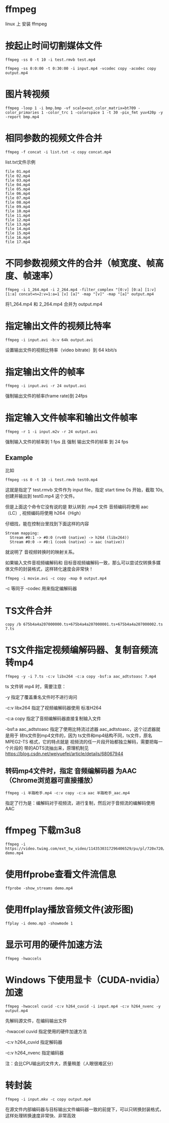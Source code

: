 # ffmpeg
linux 上 安装 ffmpeg  



# 按起止时间切割媒体文件

```
ffmpeg -ss 0 -t 10 -i test.rmvb test.mp4
```

```
ffmpeg -ss 0:0:00 -t 0:30:00 -i input.mp4 -vcodec copy -acodec copy output.mp4
```







# 图片转视频

```
ffmpeg -loop 1 -i bmp.bmp -vf scale=out_color_matrix=bt709 -color_primaries 1 -color_trc 1 -colorspace 1 -t 30 -pix_fmt yuv420p -y -report bmp.mp4
```







# 相同参数的视频文件合并

```shell
ffmpeg -f concat -i list.txt -c copy concat.mp4
```



list.txt文件示例
```shell
file 01.mp4
file 02.mp4
file 03.mp4
file 04.mp4
file 05.mp4
file 06.mp4
file 07.mp4
file 08.mp4
file 09.mp4
file 10.mp4
file 11.mp4
file 12.mp4
file 13.mp4
file 14.mp4
file 15.mp4
file 16.mp4
file 17.mp4
```







# 不同参数视频文件的合并（帧宽度、帧高度、帧速率）

```shell
ffmpeg -i 1_264.mp4 -i 2_264.mp4 -filter_complex "[0:v] [0:a] [1:v] [1:a] concat=n=2:v=1:a=1 [v] [a]" -map "[v]" -map "[a]" output.mp4
```

将1_264.mp4 和 2_264.mp4 合并为 output.mp4







# 指定输出文件的视频比特率

```shell
ffmpeg -i input.avi -b:v 64k output.avi
```

设置输出文件的视频比特率（video bitrate）到 64 kbit/s







# 指定输出文件的帧率

```shell
ffmpeg -i input.avi -r 24 output.avi
```

强制输出文件的帧率(frame rate)到 24fps







# 指定输入文件帧率和输出文件帧率

```shell
ffmpeg -r 1 -i input.m2v -r 24 output.avi
```

强制输入文件的帧率到 1 fps 且 强制 输出文件的帧率 到 24 fps







## Example

比如

```shell
ffmpeg -ss 0 -t 10 -i test.rmvb test0.mp4
```

这就是指定了 test.rmvb 文件作为 input file，指定 start time 0s 开始，截取 10s, 创建并输出到 test0.mp4 这个文件。

但是上面这个命令它没有说的是 默认转到 .mp4 文件 音频编码将使用 aac（LC）, 视频编码将使用 h264（High）

仔细找，能在控制台里找到下面这样的内容

```shell
Stream mapping:
  Stream #0:1 -> #0:0 (rv40 (native) -> h264 (libx264))
  Stream #0:0 -> #0:1 (cook (native) -> aac (native))
```

就说明了 音视频转换时的映射关系。



如果输入文件音视频编解码和 目标音视频编解码一致，那么可以尝试仅转换多媒体文件的封装格式，这样转化速度会非常快！

`ffmpeg -i movie.avi -c copy -map 0 output.mp4`

-c 等同于 -codec 用来指定编解码器







# TS文件合并

```shell
copy /b 675b4a4a207000000.ts+675b4a4a207000001.ts+675b4a4a207000002.ts 7.ts
```







# TS文件指定视频编解码器、复制音频流转mp4

```shell
ffmpeg -y -i 7.ts -c:v libx264 -c:a copy -bsf:a aac_adtstoasc 7.mp4
```

ts 文件转 mp4 时，需要注意：

-y 指定了覆盖重名文件时不进行询问

-c:v libx264 指定了视频编解码器使用 标准H264

-c:a copy 指定了音频编解码器直接复制输入文件

-bsf:a aac_adtstoasc 指定了使用比特流过滤器 aac_adtstoasc，这个过滤器就是用于 转ts文件到mp4文件的，因为 ts文件和mp4结构不同，ts文件，原名 MPEG2-TS 格式，它的特点就是 视频流的任一片段开始都独立解码，需要把每一个片段的 带的ADTS流抽出来，原理机制见 https://blog.csdn.net/weiyuefei/article/details/68067944







## 转码mp4文件时，指定 音频编解码器 为AAC（Chrome浏览器可直接播放）

```shell
ffmpeg -i 半路枪手.mp4 -c:v copy -c:a aac 半路枪手_aac.mp4
```

指定了行为是：编解码对于视频流，进行复制，然后对于音频流的编解码使用 AAC







# ffmpeg 下载m3u8

```shell
ffmpeg -i https://video.twimg.com/ext_tw_video/1143530317296406529/pu/pl/720x720/69ZLvxR5w_0y7mVj.m3u8 demo.mp4
```







# 使用**ffprobe**查看文件流信息

```shell
ffprobe -show_streams demo.mp4
```







# 使用**ffplay**播放音频文件(波形图)

```shell
ffplay -i demo.mp3 -showmode 1
```





# 显示可用的硬件加速方法

```shell
ffmpeg -hwaccels
```





# Windows 下使用显卡（CUDA-nvidia）加速

```shell
ffmpeg -hwaccel cuvid -c:v h264_cuvid -i input.mp4 -c:v h264_nvenc -y output.mp4
```

先解码源文件，在编码输出文件

-hwaccel cuvid 指定使用的硬件加速方法

-c:v h264_cuvid 指定解码器

-c:v h264_nvenc 指定编码器

注：会比CPU输出的文件大，质量稍差（人眼很难区分）





# 转封装

```shell
ffmpeg -i input.mkv -c copy output.mp4
```

在源文件内部编码器与目标输出文件编码器一致的前提下，可以只转换封装格式，这样处理转换速度非常快、非常高效